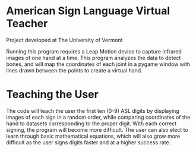 # American Sign Language Virtual Teacher
Project developed at The University of Vermont

Running this program requires a Leap Motion device to capture infrared images of one hand at a time.  This program analyzes the data to detect bones, and will map the coordinates of each joint in a pygame window with lines drawn between the points to create a virtual hand.

# Teaching the User
The code will teach the user the first ten (0-9) ASL digits by displaying images of each sign in a random order, while comparing coordinates of the hand to datasets corresponding to the proper digit.  With each correct signing, the program will become more difficult.  The user can also elect to learn through basic mathematical equations, which will also grow more difficult as the user signs digits faster and at a higher success rate.
